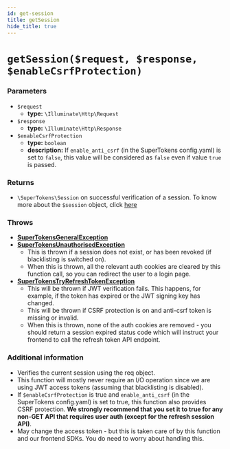 ```yaml
---
id: get-session
title: getSession
hide_title: true
---
```


# `getSession($request, $response, $enableCsrfProtection)`
### Parameters
- `$request`
    - **type:** `\Illuminate\Http\Request`
- `$response`
    - **type:** `\Illuminate\Http\Response`
- `$enableCsrfProtection`
    - **type:** `boolean`
    - **description:** If `enable_anti_csrf` (in the SuperTokens config.yaml) is set to `false`, this value will be considered as `false` even if value `true` is passed.

### Returns
- `\SuperTokens\Session` on successful verification of a session. To know more about the `$session` object, click [here](./session-object/overview)

### Throws
- **[SuperTokensGeneralException](./error-handling/general-error)**
- **[SuperTokensUnauthorisedException](./error-handling/unauthorised)**
    - This is thrown if a session does not exist, or has been revoked (if blacklisting is switched on).
    - When this is thrown, all the relevant auth cookies are cleared by this function call, so you can redirect the user to a login page.
- **[SuperTokensTryRefreshTokenException](./error-handling/try-refresh-token)**
    - This will be thrown if JWT verification fails. This happens, for example, if the token has expired or the JWT signing key has changed.
    - This will be thrown if CSRF protection is on and anti-csrf token is missing or invalid.
    - When this is thrown, none of the auth cookies are removed - you should return a session expired status code which will instruct your frontend to call the refresh token API endpoint.

### Additional information
- Verifies the current session using the req object.
- This function will mostly never require an I/O operation since we are using JWT access tokens (assuming that blacklisting is disabled).
- If `$enableCsrfProtection` is true and `enable_anti_csrf` (in the SuperTokens config.yaml) is set to true, this function also provides CSRF protection. **We strongly recommend that you set it to true for any non-GET API that requires user auth (except for the refresh session API)**.
- May change the access token - but this is taken care of by this function and our frontend SDKs. You do need to worry about handling this.